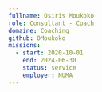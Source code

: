 ```yaml
---
fullname: Osiris Moukoko
role: Consultant - Coach
domaine: Coaching
github: OMoukoko
missions:
  - start: 2020-10-01
    end: 2024-06-30
    status: service
    employer: NUMA
---
```

